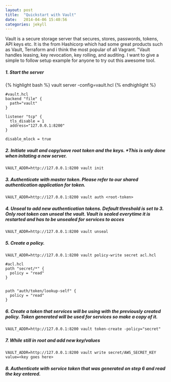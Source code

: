 ```yaml
---
layout: post
title:  "Quickstart with Vault"
date:   2014-04-06 15:40:56
categories: jekyll 
---
```

Vault is a secure storage server that secures, stores, passwords, tokens, API keys etc. It is the from Hashicorp which had some great products such as Vault, Terraform and i think the most popular of all Vagrant.
"Vault handles leasing, key revocation, key rolling, and auditing. I want to give a simple to follow setup example for anyone to try out this awesome tool. 



##### 1. Start the server
{% highlight bash %} 
vault server -config=vault.hcl 
{% endhighlight %} 
```
#vault.hcl
backend "file" {
  path="vault"
}

listener "tcp" {
  tls_disable = 1 
  address="127.0.0.1:8200"
}

disable_mlock = true
```
##### 2. Initiate vault and copy/save root token and the keys. **This is only done when initating a new server.*
```
VAULT_ADDR=http://127.0.0.1:8200 vault init 
```

##### 3. Authenticate with master token. Please refer to our shared authentication application for token.
```
VAULT_ADDR=http://127.0.0.1:8200 vault auth <root-token>
```

##### 4. Unseal to add new authentication tokens. Default threshold is set to 3. Only root token can unseal the vault. Vault is sealed everytime it is restarted and has to be unsealed for services to acces
```
VAULT_ADDR=http://127.0.0.1:8200 vault unseal  
```

##### 5. Create a policy.
```
VAULT_ADDR=http://127.0.0.1:8200 vault policy-write secret acl.hcl
```

```
#acl.hcl
path "secret/*" {
  policy = "read"
}


path "auth/token/lookup-self" {
  policy = "read"
}
```
##### 6. Create a token that services will be using with the previously created policy. Token generated will be used for services so make a copy of it. 
```
VAULT_ADDR=http://127.0.0.1:8200 vault token-create -policy="secret"   
```

##### 7. While still in root and add new key/values
```
VAULT_ADDR=http://127.0.0.1:8200 vault write secret/AWS_SECRET_KEY value=<key goes here>
```

##### 8. Authenticate with service token that was generated on step 6 and read the key entered. 

